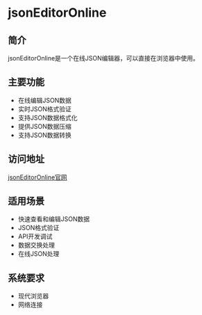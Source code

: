 # jsonEditorOnline

## 简介
jsonEditorOnline是一个在线JSON编辑器，可以直接在浏览器中使用。

## 主要功能
- 在线编辑JSON数据
- 实时JSON格式验证
- 支持JSON数据格式化
- 提供JSON数据压缩
- 支持JSON数据转换

## 访问地址
[jsonEditorOnline官网](https://jsoneditoronline.org/)

## 适用场景
- 快速查看和编辑JSON数据
- JSON格式验证
- API开发调试
- 数据交换处理
- 在线JSON处理

## 系统要求
- 现代浏览器
- 网络连接
